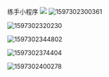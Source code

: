 练手小程序
<img src="assets/images/other/1597302300361.png" />
![1597302300361](assets/images/other/1597302300361.png)

![1597302320230](assets/images/other/1597302320230.png)

![1597302344802](assets/images/other/1597302344802.png)

![1597302374404](assets/images/other/1597302374404.png)

![1597302400278](assets/images/other/1597302400278.png)